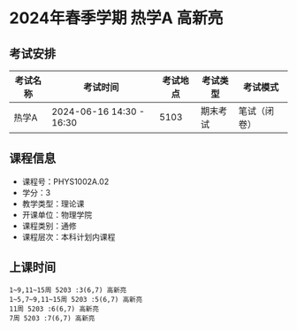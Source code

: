 # 2024年春季学期 热学A 高新亮




## 考试安排

| 考试名称 | 考试时间 | 考试地点 | 考试类型 | 考试模式 |
| -------- | -------- | -------- | -------- | -------- |
| 热学A | 2024-06-16 14:30 - 16:30 | 5103 | 期末考试 | 笔试（闭卷） |





## 课程信息

- 课程号：PHYS1002A.02
- 学分：3
- 教学类型：理论课
- 开课单位：物理学院
- 课程类别：通修
- 课程层次：本科计划内课程

## 上课时间

```
1~9,11~15周 5203 :3(6,7) 高新亮
1~5,7~9,11~15周 5203 :5(6,7) 高新亮
11周 5203 :6(6,7) 高新亮
7周 5203 :7(6,7) 高新亮
```

